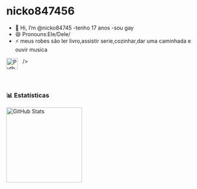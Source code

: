 # nicko847456
- 👋 Hi, I’m @nicko84745
-tenho 17 anos
-sou gay
- 😄 Pronouns:Ele/Dele/
- ⚡ meus robes são ler livro,assistir serie,cozinhar,dar uma caminhada e ouvir musica

/>
<img 
    align="left" 
    alt="Python" 
    title="Python"
    width="30px" 
    style="padding-right: 10px;" 
    src="https://cdn.jsdelivr.net/gh/devicons/devicon@latest/icons/python/python-original.svg" 
/>

<br/>
<br/>

### 📊 Estatísticas



<img 
      align="left" 
      alt="GitHub Stats" 
      height="200" 
      src="https://github-readme-stats.vercel.app/api/top-langs/?username=larissakich&theme=tokyonight&layout=compact&custom_title=Tecnologias&langs_count=9" 
  />

</p>
